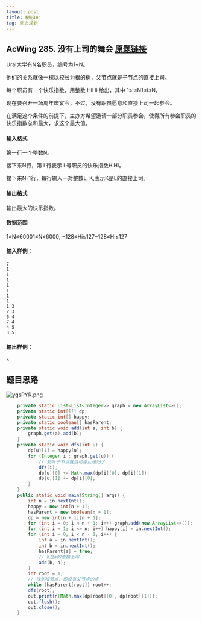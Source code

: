 ```yaml
---
layout: post
title: 树形DP
tag: 动态规划
---
```


## AcWing 285. 没有上司的舞会   [原题链接](https://www.acwing.com/problem/content/287/)

Ural大学有N名职员，编号为1~N。

他们的关系就像一棵以校长为根的树，父节点就是子节点的直接上司。

每个职员有一个快乐指数，用整数 HiHi 给出，其中 1≤i≤N1≤i≤N。

现在要召开一场周年庆宴会，不过，没有职员愿意和直接上司一起参会。

在满足这个条件的前提下，主办方希望邀请一部分职员参会，使得所有参会职员的快乐指数总和最大，求这个最大值。

#### 输入格式

第一行一个整数N。

接下来N行，第 i 行表示 i 号职员的快乐指数HiHi。

接下来N-1行，每行输入一对整数L, K,表示K是L的直接上司。

#### 输出格式

输出最大的快乐指数。

#### 数据范围

1≤N≤60001≤N≤6000,
−128≤Hi≤127−128≤Hi≤127

#### 输入样例：

```
7
1
1
1
1
1
1
1
1 3
2 3
6 4
7 4
4 5
3 5
```

#### 输出样例：

```
5
```

## 题目思路

![ygsPYR.png](https://s3.ax1x.com/2021/02/17/ygsPYR.png)

```java
    private static List<List<Integer>> graph = new ArrayList<>();
    private static int[][] dp;
    private static int[] happy;
    private static boolean[] hasParent;
    private static void add(int a, int b) {
        graph.get(a).add(b);
    }
    private static void dfs(int u) {
        dp[u][1] = happy[u];
        for (Integer i : graph.get(u)) {
            // 到叶子节点就自动停止递归了
            dfs(i);
            dp[u][0] += Math.max(dp[i][0], dp[i][1]);
            dp[u][1] += dp[i][0];
        }
    }
    public static void main(String[] args) {
        int n = in.nextInt();
        happy = new int[n + 1];
        hasParent = new boolean[n + 1];
        dp = new int[n + 1][n + 1];
        for (int i = 0; i < n + 1; i++) graph.add(new ArrayList<>());
        for (int i = 1; i <= n; i++) happy[i] = in.nextInt();
        for (int i = 0; i < n - 1; i++) {
            int a = in.nextInt();
            int b = in.nextInt();
            hasParent[a] = true;
            // b是a的直接上司
            add(b, a);
        }
        int root = 1;
        // 找到根节点，即没有父节点的点
        while (hasParent[root]) root++;
        dfs(root);
        out.println(Math.max(dp[root][0], dp[root][1]));
        out.flush();
        out.close();
    }
```

